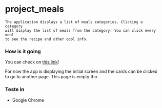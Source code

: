 # project_meals

    The application displays a list of meals categories. Clicking a category 
    will display the list of meals from the category. You can click every meal
    to see the recipe and other cool info.

### How is it going

You can check on [this link](https://projectmeals-59b70.web.app)!

For now the app is displaying the initial screen and the cards can be clicked
to go to another page. This page is empty tho.

### Teste in

- Google Chrome
